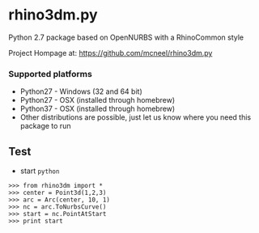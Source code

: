 # rhino3dm.py
Python 2.7 package based on OpenNURBS with a RhinoCommon style

Project Hompage at: https://github.com/mcneel/rhino3dm.py

### Supported platforms
* Python27 - Windows (32 and 64 bit)
* Python27 - OSX (installed through homebrew)
* Python37 - OSX (installed through homebrew)
* Other distributions are possible, just let us know where you need this package to run


## Test

* start `python`
```
>>> from rhino3dm import *
>>> center = Point3d(1,2,3)
>>> arc = Arc(center, 10, 1)
>>> nc = arc.ToNurbsCurve()
>>> start = nc.PointAtStart
>>> print start
```
